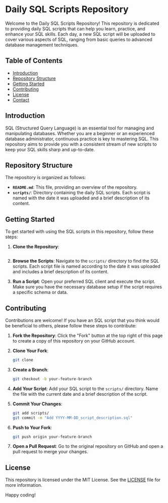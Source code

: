 # Daily SQL Scripts Repository

Welcome to the Daily SQL Scripts Repository! This repository is dedicated to providing daily SQL scripts that can help you learn, practice, and enhance your SQL skills. Each day, a new SQL script will be uploaded to cover various aspects of SQL, ranging from basic queries to advanced database management techniques.

## Table of Contents

- [Introduction](#introduction)
- [Repository Structure](#repository-structure)
- [Getting Started](#getting-started)
- [Contributing](#contributing)
- [License](#license)
- [Contact](#contact)

## Introduction

SQL (Structured Query Language) is an essential tool for managing and manipulating databases. Whether you are a beginner or an experienced database administrator, continuous practice is key to mastering SQL. This repository aims to provide you with a consistent stream of new scripts to keep your SQL skills sharp and up-to-date.

## Repository Structure

The repository is organized as follows:


- **`README.md`**: This file, providing an overview of the repository.
- **`scripts/`**: Directory containing the daily SQL scripts. Each script is named with the date it was uploaded and a brief description of its content.

## Getting Started

To get started with using the SQL scripts in this repository, follow these steps:

1. **Clone the Repository**:
    ```bash
    
    ```

2. **Browse the Scripts**:
    Navigate to the `scripts/` directory to find the SQL scripts. Each script file is named according to the date it was uploaded and includes a brief description of its content.

3. **Run a Script**:
    Open your preferred SQL client and execute the script. Make sure you have the necessary database setup if the script requires a specific schema or data.

## Contributing

Contributions are welcome! If you have an SQL script that you think would be beneficial to others, please follow these steps to contribute:

1. **Fork the Repository**:
    Click the "Fork" button at the top right of this page to create a copy of this repository on your GitHub account.

2. **Clone Your Fork**:
    ```bash
    git clone 
    ```

3. **Create a Branch**:
    ```bash
    git checkout -b your-feature-branch
    ```

4. **Add Your Script**:
    Add your SQL script to the `scripts/` directory. Name the file with the current date and a brief description of the script.

5. **Commit Your Changes**:
    ```bash
    git add scripts/
    git commit -m "Add YYYY-MM-DD_script_description.sql"
    ```

6. **Push to Your Fork**:
    ```bash
    git push origin your-feature-branch
    ```

7. **Open a Pull Request**:
    Go to the original repository on GitHub and open a pull request to merge your changes.

## License

This repository is licensed under the MIT License. See the [LICENSE](LICENSE) file for more information.


Happy coding!
